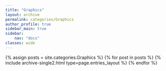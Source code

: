 ```yaml
---
title: "Graphics"
layout: archive
permalink: categories/Graphics
author_profile: true
sidebar_main: true
sidebar:
    nav: "docs"
classes: wide
---
```


{% assign posts = site.categories.Graphics %}
{% for post in posts %} {% include archive-single2.html type=page.entries_layout %} {% endfor %}